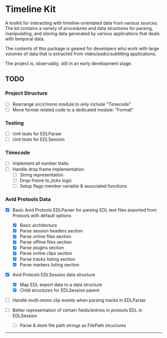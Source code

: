# Timeline Kit

A toolkit for interacting with timeline-orientated data from various sources.
The kit contains a variety of procedures and data structures for parsing, manipulating,
and storing data generated by various applications that deals with temporal data.

The contents of this package is geared for developers who work with large volumes of data
that is extracted from video/audio/subtitling applications.

The project is, observably, still in an early development stage.

## TODO

### Project Structure

- [ ] Rearrange src/chrono module to only include "Timecode"
- [ ] Move format related code to a dedicated module: "Format"

### Testing

- [ ] Unit tests for EDLParser
- [ ] Unit tests for EDLSession

### Timecode

- [ ] Implement all number traits
- [ ] Handle drop frame implementation
    - [ ] String representation
    - [ ] Drop-frame to_ticks logic
    - [ ] Setup flags member variable & associated functions

### Avid Protools Data

- [x] Basic Avid Protools EDLParser for parsing EDL text files exported from Protools with default options
    - [x] Basic architecture
    - [x] Parse session headers section
    - [x] Parse online files section
    - [x] Parse offline files section
    - [x] Parse plugins section
    - [x] Parse online clips section
    - [x] Parse tracks listing section
    - [x] Parse markers listing section

- [x] Avid Protools EDLSession data structure 
    - [x] Map EDL export data to a data structure
    - [x] Child structures for EDLSession parent

- [ ] Handle multi-mono clip events when parsing tracks in EDLParser

- [ ] Better representation of certain fields/entries in protools EDL in EDLSession
    - [ ] Parse & store file path strings as FilePath structures

___
